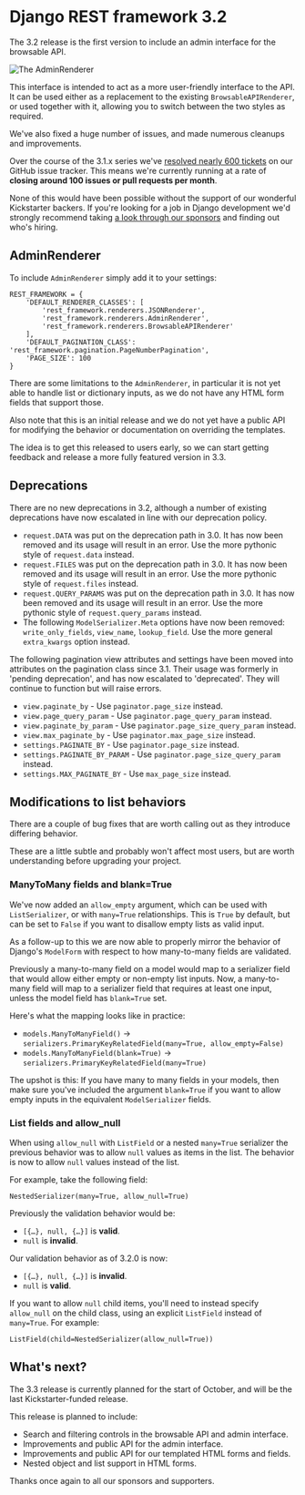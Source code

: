 # Django REST framework 3.2

The 3.2 release is the first version to include an admin interface for the browsable API.

![The AdminRenderer](../img/admin.png)

This interface is intended to act as a more user-friendly interface to the API. It can be used either as a replacement to the existing `BrowsableAPIRenderer`, or used together with it, allowing you to switch between the two styles as required.

We've also fixed a huge number of issues, and made numerous cleanups and improvements.

Over the course of the 3.1.x series we've [resolved nearly 600 tickets](https://github.com/tomchristie/django-rest-framework/issues?utf8=%E2%9C%93&q=closed%3A%3E2015-03-05) on our GitHub issue tracker. This means we're currently running at a rate of **closing around 100 issues or pull requests per month**.

None of this would have been possible without the support of our wonderful Kickstarter backers. If you're looking for a job in Django development we'd strongly recommend taking [a look through our sponsors](http://www.django-rest-framework.org/topics/kickstarter-announcement/#sponsors) and finding out who's hiring.

## AdminRenderer

To include `AdminRenderer` simply add it to your settings:

    REST_FRAMEWORK = {
        'DEFAULT_RENDERER_CLASSES': [
            'rest_framework.renderers.JSONRenderer',
            'rest_framework.renderers.AdminRenderer',
            'rest_framework.renderers.BrowsableAPIRenderer'
        ],
        'DEFAULT_PAGINATION_CLASS': 'rest_framework.pagination.PageNumberPagination',
        'PAGE_SIZE': 100
    }

There are some limitations to the `AdminRenderer`, in particular it is not yet able to handle list or dictionary inputs, as we do not have any HTML form fields that support those.

Also note that this is an initial release and we do not yet have a public API for modifying the behavior or documentation on overriding the templates.

The idea is to get this released to users early, so we can start getting feedback and release a more fully featured version in 3.3.

## Deprecations

There are no new deprecations in 3.2, although a number of existing deprecations have now escalated in line with our deprecation policy.

* `request.DATA` was put on the deprecation path in 3.0. It has now been removed and its usage will result in an error. Use the more pythonic style of `request.data` instead.
* `request.FILES` was put on the deprecation path in 3.0. It has now been removed and its usage will result in an error. Use the more pythonic style of `request.files` instead.
* `request.QUERY_PARAMS` was put on the deprecation path in 3.0. It has now been removed and its usage will result in an error. Use the more pythonic style of `request.query_params` instead.
* The following `ModelSerializer.Meta` options have now been removed: `write_only_fields`, `view_name`, `lookup_field`. Use the more general `extra_kwargs` option instead.

The following pagination view attributes and settings have been moved into attributes on the pagination class since 3.1. Their usage was formerly in 'pending deprecation', and has now escalated to 'deprecated'. They will continue to function but will raise errors.

* `view.paginate_by` - Use `paginator.page_size` instead.
* `view.page_query_param` - Use `paginator.page_query_param` instead.
* `view.paginate_by_param` - Use `paginator.page_size_query_param` instead.
* `view.max_paginate_by` - Use `paginator.max_page_size` instead.
* `settings.PAGINATE_BY` - Use `paginator.page_size` instead.
* `settings.PAGINATE_BY_PARAM` - Use `paginator.page_size_query_param` instead.
* `settings.MAX_PAGINATE_BY` - Use `max_page_size` instead.

## Modifications to list behaviors

There are a couple of bug fixes that are worth calling out as they introduce differing behavior.

These are a little subtle and probably won't affect most users, but are worth understanding before upgrading your project.

### ManyToMany fields and blank=True

We've now added an `allow_empty` argument, which can be used with `ListSerializer`, or with  `many=True` relationships. This is `True` by default, but can be set to `False` if you want to disallow empty lists as valid input.

As a follow-up to this we are now able to properly mirror the behavior of Django's `ModelForm` with respect to how many-to-many fields are validated.

Previously a many-to-many field on a model would map to a serializer field that would allow either empty or non-empty list inputs. Now, a many-to-many field will map to a serializer field that requires at least one input, unless the model field has `blank=True` set.

Here's what the mapping looks like in practice:

* `models.ManyToManyField()` → `serializers.PrimaryKeyRelatedField(many=True, allow_empty=False)`
* `models.ManyToManyField(blank=True)` → `serializers.PrimaryKeyRelatedField(many=True)`

The upshot is this: If you have many to many fields in your models, then make sure you've included the argument `blank=True` if you want to allow empty inputs in the equivalent `ModelSerializer` fields.

### List fields and allow_null

When using `allow_null` with `ListField` or a nested `many=True` serializer the previous behavior was to allow `null` values as items in the list. The behavior is now to allow `null` values instead of the list.

For example, take the following field:

    NestedSerializer(many=True, allow_null=True)

Previously the validation behavior would be:

* `[{…}, null, {…}]` is **valid**.
* `null` is **invalid**.

Our validation behavior as of 3.2.0 is now:

* `[{…}, null, {…}]` is **invalid**.
* `null` is **valid**.

If you want to allow `null` child items, you'll need to instead specify `allow_null` on the child class, using an explicit `ListField` instead of `many=True`. For example:

    ListField(child=NestedSerializer(allow_null=True))

## What's next?

The 3.3 release is currently planned for the start of October, and will be the last Kickstarter-funded release.

This release is planned to include:

* Search and filtering controls in the browsable API and admin interface.
* Improvements and public API for the admin interface.
* Improvements and public API for our templated HTML forms and fields.
* Nested object and list support in HTML forms.

Thanks once again to all our sponsors and supporters.
